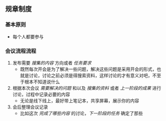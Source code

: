 ## 规章制度

### 基本原则

- 每个人都要参与

### 会议流程流程

1. 发布需要 _搜集的内容_ 方向或者 _任务要求_
   - 既然每次开会是为了解决一些问题，解决这些问题是采用开会的形式，也就是讨论，讨论之前必须是得搜索资料，这样讨论的才有意义对吧，不至于根本不知道说什么
2. 根据本次会议 _需要解决的问题_ 和以及 _搜集的资料_ 或者 _上一阶段的成果_ 进行讨论，过程中记录必要的内容
   - 无论是线下线上，最好带上笔记本，共享屏幕，展示你的内容
3. 会后整理会议记录
   - 比如这次 _完成了哪些内容_ 的讨论，_下一阶段的任务_ 确定了那些


